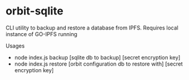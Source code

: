 # orbit-sqlite
 CLI utility to backup and restore a database from IPFS.  Requires local instance of GO-IPFS running

Usages
- node index.js backup [sqlite db to backup] [secret encryption key]
- node index.js restore [orbit configuration db to restore with] [secret encryption key]
